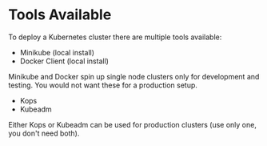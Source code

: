 # Tools Available

To deploy a Kubernetes cluster there are multiple tools available:

* Minikube \(local install\)
* Docker Client \(local install\)

Minikube and Docker spin up single node clusters only for development and testing. You would not want these for a production setup.

* Kops
* Kubeadm

Either Kops or Kubeadm can be used for production clusters \(use only one, you don't need both\).

